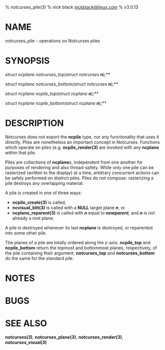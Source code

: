 % notcurses_pile(3)
% nick black <nickblack@linux.com>
% v3.0.13

# NAME

notcurses_pile - operations on Notcurses piles

# SYNOPSIS

**struct ncplane* notcurses_top(struct notcurses* ***n***);**

**struct ncplane* notcurses_bottom(struct notcurses* ***n***);**

**struct ncplane* ncpile_top(struct ncplane* ***n***);**

**struct ncplane* ncpile_bottom(struct ncplane* ***n***);**

# DESCRIPTION

Notcurses does not export the **ncpile** type, nor any functionality that
uses it directly. Piles are nonetheless an important concept in Notcurses.
Functions which operate on piles (e.g. **ncpile_render(3)** are invoked
with any **ncplane** within that pile.

Piles are collections of **ncplane**s, independent from one another for
purposes of rendering and also thread-safety. While only one pile can be
rasterized (written to the display) at a time, arbitrary concurrent actions
can be safely performed on distinct piles. Piles do not compose: rasterizing
a pile destroys any overlapping material.

A pile is created in one of three ways:

* **ncpile_create(3)** is called,
* **ncvisual_blit(3)** is called with a **NULL** target plane ***n***, or
* **ncplane_reparent(3)** is called with ***n*** equal to ***newparent***,
   and ***n*** is not already a root plane. 

A pile is destroyed whenever its last **ncplane** is destroyed, or
reparented into some other pile.

The planes of a pile are totally ordered along the z-axis. **ncpile_top** and
**ncpile_bottom** return the topmost and bottommost planes, respectively, of
the pile containing their argument. **notcurses_top** and **notcurses_bottom**
do the same for the standard pile.

# NOTES

# BUGS

# SEE ALSO

**notcurses(3)**,
**notcurses_plane(3)**,
**notcurses_render(3)**,
**notcurses_visual(3)**
